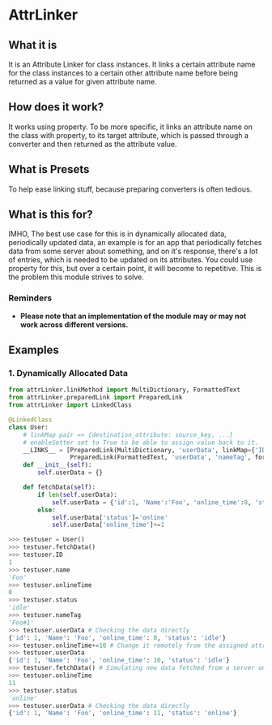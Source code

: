 # AttrLinker
## What it is
It is an Attribute Linker for class instances. It links a certain attribute name for the class instances to a certain other attribute name before being returned as a value for given attribute name.

## How does it work?
It works using property. To be more specific, it links an attribute name on the class with property, to its target attribute, which is passed through a converter and then returned as the attribute value.

## What is Presets
To help ease linking stuff, because preparing converters is often tedious.

## What is this for?
IMHO, The best use case for this is in dynamically allocated data, periodically updated data, an example is for an app that periodically fetches data from some server about something, and on it's response, there's a lot of entries, which is needed to be updated on its attributes. You could use property for this, but over a certain point, it will become to repetitive. This is the problem this module strives to solve.

### Reminders
 - **Please note that an implementation of the module may or may not work across different versions.**

## Examples
### 1. Dynamically Allocated Data
```py
from attrLinker.linkMethod import MultiDictionary, FormattedText
from attrLinker.preparedLink import PreparedLink
from attrLinker import LinkedClass

@LinkedClass
class User:
    # linkMap pair => {destination_attribute: source_key, ...}
    # enableSetter set to True to be able to assign value back to it.
    __LINKS__ = [PreparedLink(MultiDictionary, 'userData', linkMap={'ID':'id', 'name':'Name', 'onlineTime':'online_time', 'status':'status'}, enableSetter=True),
                 PreparedLink(FormattedText, 'userData', 'nameTag', formattable_text="{Name}#{id}")]
    def __init__(self):
        self.userData = {}

    def fetchData(self):
        if len(self.userData):
            self.userData = {'id':1, 'Name':'Foo', 'online_time':0, 'status': 'idle'}
        else:
            self.userData['status']='online'
            self.userData['online_time']+=1

>>> testuser = User()
>>> testuser.fetchData()
>>> testuser.ID
1
>>> testuser.name
'Foo'
>>> testuser.onlineTime
0
>>> testuser.status
'idle'
>>> testuser.nameTag
'Foo#1'
>>> testuser.userData # Checking the data directly
{'id': 1, 'Name': 'Foo', 'online_time': 0, 'status': 'idle'}
>>> testuser.onlineTime+=10 # Change it remotely from the assigned attribute (only if enableSetter is True)
>>> testuser.userData
{'id': 1, 'Name': 'Foo', 'online_time': 10, 'status': 'idle'}
>>> testuser.fetchData() # Simulating new data fetched from a server on the internet
>>> testuser.onlineTime
11
>>> testuser.status
'online'
>>> testuser.userData # Checking the data directly
{'id': 1, 'Name': 'Foo', 'online_time': 11, 'status': 'online'}
```